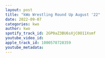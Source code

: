 ```yaml
---
layout: post
title: "kWo Wrestling Round Up August '22"
date: 2022-09-07
categories: kwo
author: kwo
spotify_track_id: 2GP0aZ3BU6sXjC0O11Xsmf
youtube_video_id: 
apple_track_id: 1000578728359
youtube_metadata: 
---
```

